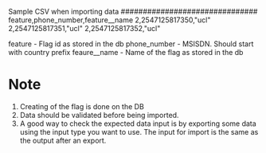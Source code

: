 Sample CSV when importing data
###############################
feature,phone_number,feature__name
2,2547125817350,"ucl"
2,2547125817351,"ucl"
2,2547125817352,"ucl"

feature - Flag id as stored in the db
phone_number - MSISDN. Should start with country prefix
feaure__name - Name of the flag as stored in the db

Note
====
1. Creating of the flag is done on the DB
2. Data should be validated before being imported.
3. A good way to  check the expected data input is by exporting some data using the input type you
want to use. The input for import is the same as the output after an export.